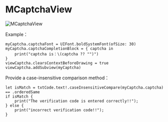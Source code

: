 # MCaptchaView


![MCaptchaView](MCaptchaView.gif)

Example：

```myCaptcha = MCaptchaView(frame: viewCaptcha.frame)
myCaptcha.captchaFont = UIFont.boldSystemFont(ofSize: 30)
myCaptcha.captchaCompletionBlock = { captcha in
    print("captcha is：\(captcha ?? "")")
}
viewCaptcha.clearsContextBeforeDrawing = true
viewCaptcha.addSubview(myCaptcha)
```

Provide a case-insensitive comparison method：

```    
let isMatch = txtCode.text!.caseInsensitiveCompare(myCaptcha.captcha) == .orderedSame
if isMatch {
    print("The verification code is entered correctly!!");
} else {
    print("incorrect verification code!!");
}
```
